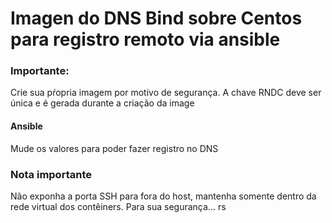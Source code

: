 # Imagen do DNS Bind sobre Centos para registro remoto via ansible

### Importante: 
Crie sua pŕopria imagem por motivo de segurança. A chave RNDC deve ser única e é gerada durante a criação da image

#### Ansible
Mude os valores para poder fazer registro no DNS

### Nota importante
Não exponha a porta SSH para fora do host, mantenha somente dentro da rede virtual dos contêiners. Para sua segurança... rs
